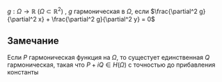 $g: \Omega \to \mathbb{R}$ ($\Omega \subset \mathbb{R}^2$) , $g$ гармоническая в $\Omega$, если $\frac{\partial^2 g}{\partial^2 x} + \frac{\partial^2 g}{\partial^2 y} = 0$ 

## Замечание
Если $P$ гармоническая функция на $\Omega$, то сущестует единственная $Q$ гармоническая, такая что $P + iQ \in H(\Omega)$ с точностью до прибавления константы